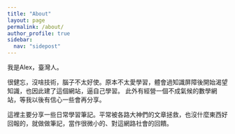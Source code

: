 ```yaml
---
title: "About"
layout: page
permalink: /about/
author_profile: true
sidebar:
  nav: "sidepost"
---
```

我是Alex，臺灣人。

很健忘，沒啥技術，腦子不太好使。原本不太愛學習，體會過知識屏障後開始渴望知識，也因此建了這個網站，逼自己學習。
此外有經營一個不成氣候的數學網站，等我以後有信心一些會再分享。

這裡主要分享一些日常學習筆記。平常被各路大神們的文章拯救，也沒什麼東西好回報的，就做做筆記，當作很微小的、對這網路社會的回饋。